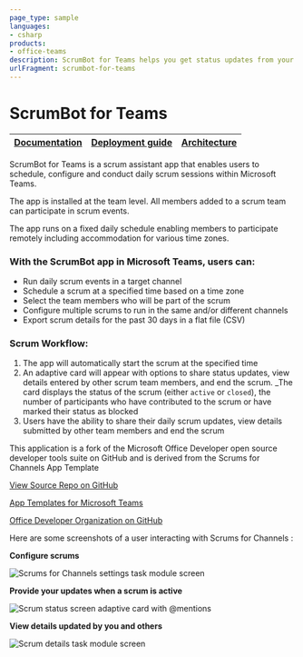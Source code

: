 ```yaml
---
page_type: sample
languages:
- csharp
products:
- office-teams
description: ScrumBot for Teams helps you get status updates from your team in channel-level scope
urlFragment: scrumbot-for-teams
---
```


# ScrumBot for Teams

| [Documentation](https://github.com/OfficeDev/microsoft-teams-apps-scrumsforchannels/wiki/Home) | [Deployment guide](https://github.com/OfficeDev/microsoft-teams-apps-scrumsforchannels/wiki/Deployment-Guide) | [Architecture](https://github.com/OfficeDev/microsoft-teams-apps-scrumsforchannels/wiki/Solution-Overview) |
| ---- | ---- | ---- |

ScrumBot for Teams is a scrum assistant app that enables users to schedule, configure and conduct daily scrum sessions within Microsoft Teams.

The app is installed at the team level. All members added to a scrum team can participate in scrum events.

The app runs on a fixed daily schedule enabling members to participate remotely including accommodation for various time zones.

### With the ScrumBot app in Microsoft Teams, users can:
* Run daily scrum events in a target channel
* Schedule a scrum at a specified time based on a time zone
* Select the team members who will be part of the scrum
* Configure multiple scrums to run in the same and/or different channels
* Export scrum details for the past 30 days in a flat file (CSV)

### Scrum Workflow:
1. The app will automatically start the scrum at the specified time
2. An adaptive card will appear with options to share status updates, view details entered by other scrum team members, and end the scrum.
_The card displays the status of the scrum (either `active` or `closed`), the number of participants who have contributed to the scrum or have marked their status as blocked
3. Users have the ability to share their daily scrum updates, view details submitted by other team members and end the scrum

This application is a fork of the Microsoft Office Developer open source developer tools suite on GitHub and is derived from the Scrums for Channels App Template

[View Source Repo on GitHub](https://github.com/OfficeDev/microsoft-teams-apps-scrumsforchannels)

[App Templates for Microsoft Teams](https://docs.microsoft.com/en-us/microsoftteams/platform/samples/app-templates#scrums-for-channels-)

[Office Developer Organization on GitHub](https://github.com/OfficeDev)

Here are some screenshots of a user interacting with Scrums for Channels :

**Configure scrums**

![Scrums for Channels settings task module screen](https://github.com/OfficeDev/microsoft-teams-apps-scrumsforchannels/wiki/Images/SettingsScreen.png)

**Provide your updates when a scrum is active**

![Scrum status screen adaptive card with @mentions](https://github.com/OfficeDev/microsoft-teams-apps-scrumsforchannels/wiki/Images/ScrumStatus.png)


**View details updated by you and others**

![Scrum details task module screen](https://github.com/OfficeDev/microsoft-teams-apps-scrumsforchannels/wiki/Images/ScrumDetails.png)
